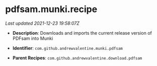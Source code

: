 # pdfsam.munki.recipe

_Last updated 2021-12-23 19:58:07Z_

- **Description**: Downloads and imports the current release version of PDFsam into Munki

- **Identifier**: `com.github.andrewvalentine.munki.pdfsam`

- **Parent Recipes**: `com.github.andrewvalentine.download.pdfsam`